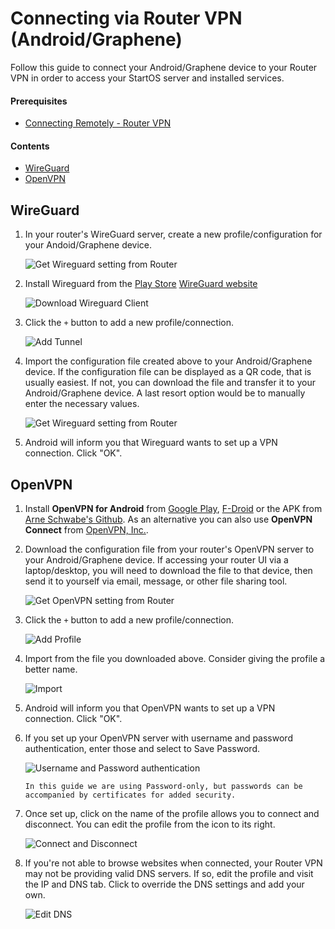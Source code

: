 # Connecting via Router VPN (Android/Graphene)

Follow this guide to connect your Android/Graphene device to your Router VPN in order to access your StartOS server and installed services.

#### Prerequisites

- [Connecting Remotely - Router VPN](../../user-manual/connecting-remotely/vpn.md)

#### Contents

- [WireGuard](#wireguard)
- [OpenVPN](#openvpn)

## WireGuard

1. In your router's WireGuard server, create a new profile/configuration for your Andoid/Graphene device.

   ![Get Wireguard setting from Router](./assets/vpn-wireguard-config.png)

1. Install Wireguard from the <a href="https://play.google.com/store/apps/details?id=com.wireguard.android" target="_blank">Play Store</a> [WireGuard website](https://www.wireguard.com/install/)

   ![Download Wireguard Client](./assets/vpn-android-wireguard-download.png)

1. Click the `+` button to add a new profile/connection.

   ![Add Tunnel](./assets/vpn-wireguard-add-tunnel.png)

1. Import the configuration file created above to your Android/Graphene device. If the configuration file can be displayed as a QR code, that is usually easiest. If not, you can download the file and transfer it to your Android/Graphene device. A last resort option would be to manually enter the necessary values.

   ![Get Wireguard setting from Router](./assets/vpn-wireguard-config.png)

1. Android will inform you that Wireguard wants to set up a VPN connection. Click "OK".

## OpenVPN

1. Install **OpenVPN for Android** from [Google Play](https://play.google.com/store/apps/details?id=de.blinkt.openvpn), [F-Droid](https://github.com/schwabe/ics-openvpn) or the APK from [Arne Schwabe's Github](https://github.com/schwabe/ics-openvpn). As an alternative you can also use **OpenVPN Connect** from [OpenVPN, Inc.](https://openvpn.net/client/).

1. Download the configuration file from your router's OpenVPN server to your Android/Graphene device. If accessing your router UI via a laptop/desktop, you will need to download the file to that device, then send it to yourself via email, message, or other file sharing tool.

   ![Get OpenVPN setting from Router](./assets/vpn-openvpn-config.png)

1. Click the `+` button to add a new profile/connection.

   ![Add Profile](./assets/vpn-android-openvpn-start.png)

1. Import from the file you downloaded above. Consider giving the profile a better name.

   ![Import](./assets/vpn-android-openvpn-import.png)

1. Android will inform you that OpenVPN wants to set up a VPN connection. Click "OK".

1. If you set up your OpenVPN server with username and password authentication, enter those and select to Save Password.

   ![Username and Password authentication](./assets/vpn-android-openvpn-add-auth.png)

   ```admonish note
   In this guide we are using Password-only, but passwords can be accompanied by certificates for added security.
   ```

1. Once set up, click on the name of the profile allows you to connect and disconnect. You can edit the profile from the icon to its right.

   ![Connect and Disconnect](./assets/vpn-android-openvpn-connected.png)

1. If you're not able to browse websites when connected, your Router VPN may not be providing valid DNS servers. If so, edit the profile and visit the IP and DNS tab. Click to override the DNS settings and add your own.

   ![Edit DNS](./assets/vpn-android-openvpn-fix-dns.png)
